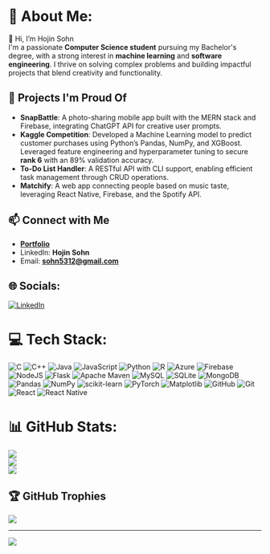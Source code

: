 # 💫 About Me:  
👋 Hi, I’m Hojin Sohn  
I'm a passionate **Computer Science student** pursuing my Bachelor's degree, with a strong interest in **machine learning** and **software engineering**. I thrive on solving complex problems and building impactful projects that blend creativity and functionality.  

## 💼 Projects I'm Proud Of  
- **SnapBattle**: A photo-sharing mobile app built with the MERN stack and Firebase, integrating ChatGPT API for creative user prompts.  
- **Kaggle Competition**: Developed a Machine Learning model to predict customer purchases using Python’s Pandas, NumPy, and XGBoost. Leveraged feature engineering and hyperparameter tuning to secure **rank 6** with an 89% validation accuracy.  
- **To-Do List Handler**: A RESTful API with CLI support, enabling efficient task management through CRUD operations.  
- **Matchify**: A web app connecting people based on music taste, leveraging React Native, Firebase, and the Spotify API.  

## 📫 Connect with Me  
- **[Portfolio](https://hojinsohn.github.io/Portfolio/)**  
- LinkedIn: **Hojin Sohn**  
- Email: **sohn5312@gmail.com**  

## 🌐 Socials:
[![LinkedIn](https://img.shields.io/badge/LinkedIn-%230077B5.svg?logo=linkedin&logoColor=white)](https://linkedin.com/in/HojinSohn) 

# 💻 Tech Stack:
![C](https://img.shields.io/badge/c-%2300599C.svg?style=for-the-badge&logo=c&logoColor=white) ![C++](https://img.shields.io/badge/c++-%2300599C.svg?style=for-the-badge&logo=c%2B%2B&logoColor=white) ![Java](https://img.shields.io/badge/java-%23ED8B00.svg?style=for-the-badge&logo=openjdk&logoColor=white) ![JavaScript](https://img.shields.io/badge/javascript-%23323330.svg?style=for-the-badge&logo=javascript&logoColor=%23F7DF1E) ![Python](https://img.shields.io/badge/python-3670A0?style=for-the-badge&logo=python&logoColor=ffdd54) ![R](https://img.shields.io/badge/r-%23276DC3.svg?style=for-the-badge&logo=r&logoColor=white) ![Azure](https://img.shields.io/badge/azure-%230072C6.svg?style=for-the-badge&logo=microsoftazure&logoColor=white) ![Firebase](https://img.shields.io/badge/firebase-%23039BE5.svg?style=for-the-badge&logo=firebase) ![NodeJS](https://img.shields.io/badge/node.js-6DA55F?style=for-the-badge&logo=node.js&logoColor=white) ![Flask](https://img.shields.io/badge/flask-%23000.svg?style=for-the-badge&logo=flask&logoColor=white) ![Apache Maven](https://img.shields.io/badge/Apache%20Maven-C71A36?style=for-the-badge&logo=Apache%20Maven&logoColor=white) ![MySQL](https://img.shields.io/badge/mysql-4479A1.svg?style=for-the-badge&logo=mysql&logoColor=white) ![SQLite](https://img.shields.io/badge/sqlite-%2307405e.svg?style=for-the-badge&logo=sqlite&logoColor=white) ![MongoDB](https://img.shields.io/badge/MongoDB-%234ea94b.svg?style=for-the-badge&logo=mongodb&logoColor=white) ![Pandas](https://img.shields.io/badge/pandas-%23150458.svg?style=for-the-badge&logo=pandas&logoColor=white) ![NumPy](https://img.shields.io/badge/numpy-%23013243.svg?style=for-the-badge&logo=numpy&logoColor=white) ![scikit-learn](https://img.shields.io/badge/scikit--learn-%23F7931E.svg?style=for-the-badge&logo=scikit-learn&logoColor=white) ![PyTorch](https://img.shields.io/badge/PyTorch-%23EE4C2C.svg?style=for-the-badge&logo=PyTorch&logoColor=white) ![Matplotlib](https://img.shields.io/badge/Matplotlib-%23ffffff.svg?style=for-the-badge&logo=Matplotlib&logoColor=black) ![GitHub](https://img.shields.io/badge/github-%23121011.svg?style=for-the-badge&logo=github&logoColor=white) ![Git](https://img.shields.io/badge/git-%23F05033.svg?style=for-the-badge&logo=git&logoColor=white) ![React](https://img.shields.io/badge/react-%2320232a.svg?style=for-the-badge&logo=react&logoColor=%2361DAFB) ![React Native](https://img.shields.io/badge/react_native-%2320232a.svg?style=for-the-badge&logo=react&logoColor=%2361DAFB)
# 📊 GitHub Stats:
![](https://github-readme-stats.vercel.app/api?username=HojinSohn&theme=dark&hide_border=false&include_all_commits=false&count_private=false)<br/>
![](https://github-readme-streak-stats.herokuapp.com/?user=HojinSohn&theme=dark&hide_border=false)<br/>
![](https://github-readme-stats.vercel.app/api/top-langs/?username=HojinSohn&theme=dark&hide_border=false&include_all_commits=false&count_private=false&layout=compact)

## 🏆 GitHub Trophies
![](https://github-profile-trophy.vercel.app/?username=HojinSohn&theme=radical&no-frame=false&no-bg=true&margin-w=4)

---
[![](https://visitcount.itsvg.in/api?id=HojinSohn&icon=0&color=0)](https://visitcount.itsvg.in)

<!-- Proudly created with GPRM ( https://gprm.itsvg.in ) -->

